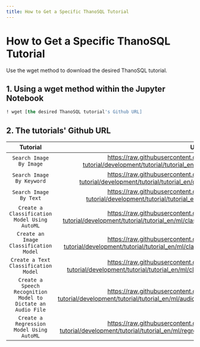 ```yaml
---
title: How to Get a Specific ThanoSQL Tutorial
---
```


# __How to Get a Specific ThanoSQL Tutorial__

Use the wget method to download the desired ThanoSQL tutorial.

## __1. Using a wget method within the Jupyter Notebook__

```sql
! wget [the desired ThanoSQL tutorial's Github URL] 
```
## __2. The tutorials' Github URL__


| Tutorial      | URL                          |
| :---------: | :----------------------------------: |
| `Search Image By Image`       | https://raw.githubusercontent.com/smartmind-team/thanosql-tutorial/development/tutorial/tutorial_en/query/search_image_by_image_en.ipynb  |
| `Search Image By Keyword`         | https://raw.githubusercontent.com/smartmind-team/thanosql-tutorial/development/tutorial/tutorial_en/query/search_image_by_keyword_en.ipynb |
| `Search Image By Text`  | https://raw.githubusercontent.com/smartmind-team/thanosql-tutorial/development/tutorial/tutorial_en/query/search_image_by_text_en.ipynb |
| `Create a Classification Model Using AutoML`    | https://raw.githubusercontent.com/smartmind-team/thanosql-tutorial/development/tutorial/tutorial_en/ml/classification_model/automl_classification_en.ipynb |
| `Create an Image Classification Model`    | https://raw.githubusercontent.com/smartmind-team/thanosql-tutorial/development/tutorial/tutorial_en/ml/classification_model/image_classification_en.ipynb |
| `Create a Text Classification Model`    | https://raw.githubusercontent.com/smartmind-team/thanosql-tutorial/development/tutorial/tutorial_en/ml/classification_model/text_classification_en.ipynb |
| `Create a Speech Recognition Model to Dictate an Audio File`    | https://raw.githubusercontent.com/smartmind-team/thanosql-tutorial/development/tutorial/tutorial_en/ml/audio_recognition_model/speech_recognition_en.ipynb |
| `Create a Regression Model Using AutoML`    | https://raw.githubusercontent.com/smartmind-team/thanosql-tutorial/development/tutorial/tutorial_en/ml/regression_model/automl_regression_model_en.ipynb |

